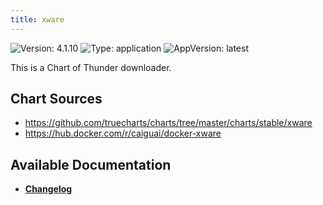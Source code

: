 ```yaml
---
title: xware
---
```


![Version: 4.1.10](https://img.shields.io/badge/Version-4.1.10-informational?style=flat-square) ![Type: application](https://img.shields.io/badge/Type-application-informational?style=flat-square) ![AppVersion: latest](https://img.shields.io/badge/AppVersion-latest-informational?style=flat-square)

This is a Chart of Thunder downloader.

## Chart Sources

- https://github.com/truecharts/charts/tree/master/charts/stable/xware
- https://hub.docker.com/r/caiguai/docker-xware

## Available Documentation

- [**Changelog**](./CHANGELOG.md)
